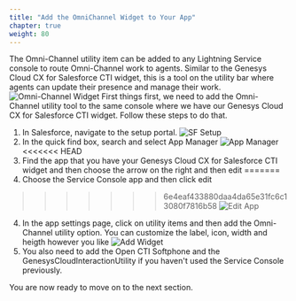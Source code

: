 ```yaml
---
title: "Add the OmniChannel Widget to Your App"
chapter: true
weight: 80
---
```

The Omni-Channel utility item can be added to any Lightning Service console to route Omni-Channel work to agents. Similar to the Genesys Cloud CX for Salesforce CTI widget, this is a tool on the utility bar where agents can update their presence and manage their work.
![Omni-Channel Widget](/images/omniChannelWidget.jpg)
First things first, we need to add the Omni-Channel utility tool to the same console where we have our Genesys Cloud CX for Salesforce CTI widget. Follow these steps to do that. 

1. In Salesforce, navigate to the setup portal. 
![SF Setup](/images/SFSetup.jpg)
2. In the quick find box, search and select App Manager
![App Manager](/images/appManager.jpg)
<<<<<<< HEAD
3. Find the app that you have your Genesys Cloud CX for Salesforce CTI widget and then choose the arrow on the right and then edit
=======
3. Choose the Service Console app and then click edit
>>>>>>> 6e4eaf433880daa4da65e31fc6c13080f7816b58
![Edit App](/images/editApp.jpg)
4. In the app settings page, click on utility items and then add the Omni-Channel utility option. You can customize the label, icon, width and heigth however you like
![Add Widget](/images/addWidget.jpg)
5. You also need to add the Open CTI Softphone and the GenesysCloudInteractionUtility if you haven't used the Service Console previously. 

You are now ready to move on to the next section. 